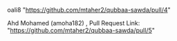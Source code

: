 oali8 "https://github.com/mtaher2/qubbaa-sawda/pull/4"

Ahd Mohamed (amoha182) , Pull Request Link: "https://github.com/mtaher2/qubbaa-sawda/pull/5" 
